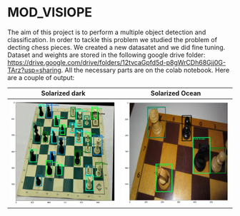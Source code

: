 # MOD_VISIOPE
The aim of this project is to perform a multiple object detection and classification. In order to tackle this problem we studied the problem of decting chess pieces.
We created a new datasatet and we did fine tuning. 
Dataset and weights are stored in the following google drive folder: https://drive.google.com/drive/folders/12tvcaGpfd5d-p8gWrCDh68Gjj0G-TArz?usp=sharing.
All the necessary parts are on the colab notebook. 
Here are a couple of output:

Solarized dark             |  Solarized Ocean
:-------------------------:|:-------------------------:
![](/images/img1.png)      |  ![](/images/img2.png)
